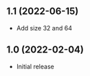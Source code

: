 1.1 (2022-06-15)
----------------

- Add size 32 and 64

1.0 (2022-02-04)
----------------

- Initial release
